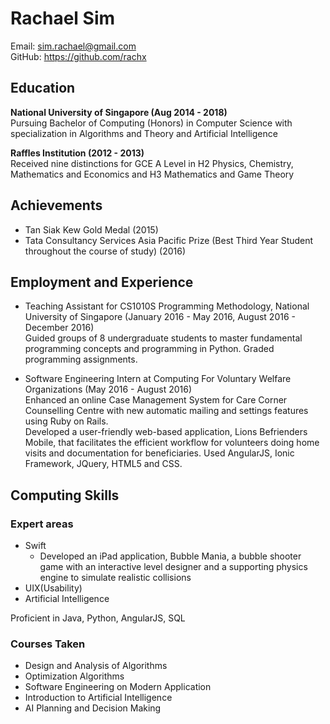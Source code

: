 # Rachael Sim

Email: sim.rachael@gmail.com  
GitHub: <https://github.com/rachx>  

## Education

__National University of Singapore (Aug 2014 - 2018)__  
Pursuing Bachelor of Computing (Honors) in Computer Science with specialization in Algorithms and Theory and Artificial Intelligence

__Raffles Institution (2012 - 2013)__  
Received nine distinctions for GCE A Level in H2 Physics, Chemistry, Mathematics and Economics and H3 Mathematics and Game Theory

## Achievements

* Tan Siak Kew Gold Medal (2015)
* Tata Consultancy Services Asia Pacific Prize (Best Third Year Student throughout the course of study) (2016)

## Employment and Experience

* Teaching Assistant for CS1010S Programming Methodology, National University of Singapore (January 2016 - May 2016, August 2016 - December 2016)  
Guided groups of 8 undergraduate students to master fundamental programming concepts and programming in Python. Graded programming assignments.

* Software Engineering Intern at Computing For Voluntary Welfare Organizations (May 2016 - August 2016)  
Enhanced an online Case Management System for Care Corner Counselling Centre with new automatic mailing and settings features using Ruby on Rails.  
Developed a user-friendly web-based application, Lions Befrienders Mobile, that facilitates the efficient workflow for volunteers doing home visits and documentation for beneficiaries. Used AngularJS, Ionic Framework, JQuery, HTML5 and CSS.

## Computing Skills

### Expert areas
* Swift
  * Developed an iPad application, Bubble Mania, a bubble shooter game with an interactive level designer and a supporting physics engine to simulate realistic collisions
* UIX(Usability)
* Artificial Intelligence

Proficient in Java, Python, AngularJS, SQL  

### Courses Taken

* Design and Analysis of Algorithms
* Optimization Algorithms
* Software Engineering on Modern Application
* Introduction to Artificial Intelligence
* AI Planning and Decision Making
